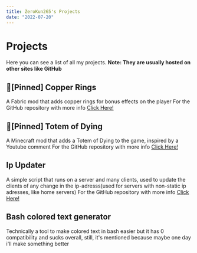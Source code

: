 ```yaml
---
title: ZeroKun265's Projects
date: "2022-07-20"
---
```



# Projects
Here you can see a list of all my projects.
**Note: They are usually hosted on other sites like GitHub**


## 📌[Pinned] Copper Rings
A Fabric mod that adds copper rings for bonus effects on the player
For the GitHub repository with more info [Click Here!](https://github.com/ZeroKun265/CopperRings)


## 📌[Pinned] Totem of Dying 
A Minecraft mod that adds a Totem of Dying to the game, inspired by a Youtube comment 
For the GitHub repository with more info [Click Here!](https://github.com/ZeroKun265/Totem_of_dying)

## Ip Updater
A simple script that runs on a server and many clients, used to update the clients of any change in the ip-adresss(used for servers with non-static ip adresses, like home servers)
For the GitHub repository with more info [Click Here!](https://github.com/ZeroKun265/ip-updater)

## Bash colored text generator
Technically a tool to make colored text in bash easier but it has 0 compatibility and sucks overall, still, it's mentioned because maybe one day i'll make something better
